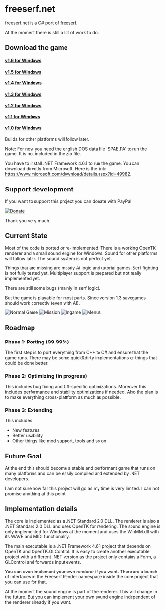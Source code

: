 # freeserf.net
freeserf.net is a C# port of [freeserf](https://github.com/freeserf/freeserf).

At the moment there is still a lot of work to do.


## Download the game

#### [v1.6 for Windows](https://github.com/Pyrdacor/freeserf.net/raw/master/builds/Windows/Build%20v1.6.zip)
#### [v1.5 for Windows](https://github.com/Pyrdacor/freeserf.net/raw/master/builds/Windows/Build%20v1.5.zip)
#### [v1.4 for Windows](https://github.com/Pyrdacor/freeserf.net/raw/master/builds/Windows/Build%20v1.4.zip)
#### [v1.3 for Windows](https://github.com/Pyrdacor/freeserf.net/raw/master/builds/Windows/Build%20v1.3.zip)
#### [v1.2 for Windows](https://github.com/Pyrdacor/freeserf.net/raw/master/builds/Windows/Build%20v1.2.zip)
#### [v1.1 for Windows](https://github.com/Pyrdacor/freeserf.net/raw/master/builds/Windows/Build%20v1.1.zip)
#### [v1.0 for Windows](https://github.com/Pyrdacor/freeserf.net/raw/master/builds/Windows/Build%20v1.0.zip)

Builds for other platforms will follow later.

Note: For now you need the english DOS data file 'SPAE.PA' to run the game. It is not included in the zip file.

You have to install .NET Framework 4.6.1 to run the game. You can download directly from Microsoft. Here is the link: https://www.microsoft.com/download/details.aspx?id=49982.


## Support development

If you want to support this project you can donate with PayPal.

[![Donate](https://img.shields.io/badge/Donate-PayPal-green.svg)](https://www.paypal.com/cgi-bin/webscr?cmd=_s-xclick&hosted_button_id=76DV5MK5GNEMS&source=url)

Thank you very much.


## Current State

Most of the code is ported or re-implemented. There is a working OpenTK renderer and a small sound engine for Windows. Sound for other platforms will follow later. The sound system is not perfect yet.

Things that are missing are mostly AI logic and tutorial games. Serf fighting is not fully tested yet.
Multiplayer support is prepared but not really implemented yet.

There are still some bugs (mainly in serf logic).

But the game is playable for most parts. Since version 1.3 savegames should work correctly (even with AI).

![Normal Game](https://github.com/Pyrdacor/freeserf.net/raw/master/images/Settlers_1.png "Start a normal game")
![Mission](https://github.com/Pyrdacor/freeserf.net/raw/master/images/Settlers_2.png "Start a mission")
![Ingame](https://github.com/Pyrdacor/freeserf.net/raw/master/images/Settlers_3.png "Build your settlement")
![Menus](https://github.com/Pyrdacor/freeserf.net/raw/master/images/Settlers_4.png "Change settings")


## Roadmap

### Phase 1: Porting (99.99%)

The first step is to port everything from C++ to C# and ensure that the game runs.
There may be some quick&dirty implementations or things that could be done better.

### Phase 2: Optimizing (in progress)

This includes bug fixing and C#-specific optimizations.
Moreover this includes performance and stability optimizations if needed.
Also the plan is to make everything cross-plattform as much as possible.

### Phase 3: Extending

This includes:

- New features
- Better usability
- Other things like mod support, tools and so on


## Future Goal

At the end this should become a stable and performant game that runs on many platforms and can be easily compiled and extended by .NET developers.

I am not sure how far this project will go as my time is very limited. I can not promise anything at this point.


## Implementation details

The core is implemented as a .NET Standard 2.0 DLL. The renderer is also a .NET Standard 2.0 DLL and uses OpenTK for rendering. The sound engine is only implemented for Windows at the moment and uses the WinMM.dll with its WAVE and MIDI functionality.

The main executable is a .NET Framework 4.6.1 project that depends on OpenTK and OpenTK.GLControl. It is easy to create another executable project with a different .NET version as the project only contains a Form, a GLControl and forwards input events.

You can even implement your own renderer if you want. There are a bunch of interfaces in the Freeserf.Render namespace inside the core project that you can use for that.

At the moment the sound engine is part of the renderer. This will change in the future. But you can implement your own sound engine independent of the renderer already if you want.
